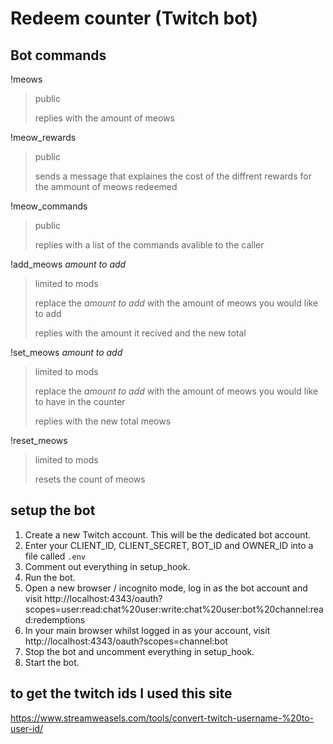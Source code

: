 # Redeem counter (Twitch bot)

## Bot commands
!meows
>public
>
> replies with the amount of meows

!meow_rewards
>public
>
>sends a message that explaines the cost of the diffrent rewards for the ammount of meows redeemed

!meow_commands
>public
>
>replies with a list of the commands avalible to the caller

!add_meows *amount to add*
>limited to mods
>
>replace the *amount to add* with the amount of meows you would like to add
>
>replies with the amount it recived and the new total

!set_meows *amount to add*
>limited to mods
>
>replace the *amount to add* with the amount of meows you would like to have in the counter
>
>replies with the new total meows

!reset_meows
>limited to mods
>
>resets the count of meows

## setup the bot
1. Create a new Twitch account. This will be the dedicated bot account.
2. Enter your CLIENT_ID, CLIENT_SECRET, BOT_ID and OWNER_ID into a file called `.env`
3. Comment out everything in setup_hook.
4. Run the bot.
5. Open a new browser / incognito mode, log in as the bot account and visit http://localhost:4343/oauth?scopes=user:read:chat%20user:write:chat%20user:bot%20channel:read:redemptions
6. In your main browser whilst logged in as your account, visit http://localhost:4343/oauth?scopes=channel:bot
7. Stop the bot and uncomment everything in setup_hook.
8. Start the bot.

## to get the twitch ids I used this site
https://www.streamweasels.com/tools/convert-twitch-username-%20to-user-id/
